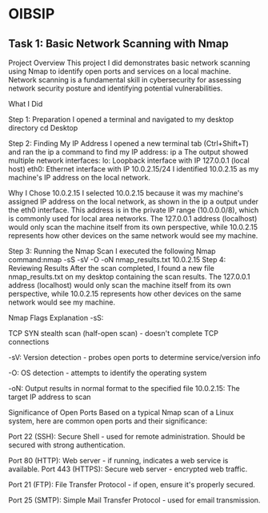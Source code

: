 # OIBSIP
## Task 1: Basic Network Scanning with Nmap

Project Overview This project I did demonstrates basic network scanning using Nmap to identify open ports and services on a local machine. Network scanning is a fundamental skill in cybersecurity for assessing network security posture and identifying potential vulnerabilities.

What I Did 

Step 1: Preparation I opened a terminal and navigated to my desktop directory cd Desktop

Step 2: Finding My IP Address I opened a new terminal tab (Ctrl+Shift+T) and ran the ip a command to find my IP address: ip a The output showed multiple network interfaces: lo: Loopback interface with IP 127.0.0.1 (local host) eth0: Ethernet interface with IP 10.0.2.15/24 I identified 10.0.2.15 as my machine's IP address on the local network.

Why I Chose 10.0.2.15 I selected 10.0.2.15 because it was my machine's assigned IP address on the local network, as shown in the ip a output under the eth0 interface. This address is in the private IP range (10.0.0.0/8), which is commonly used for local area networks. The 127.0.0.1 address (localhost) would only scan the machine itself from its own perspective, while 10.0.2.15 represents how other devices on the same network would see my machine.

Step 3: Running the Nmap Scan I executed the following Nmap command:nmap -sS -sV -O -oN nmap_results.txt 10.0.2.15 
Step 4: Reviewing Results After the scan completed, I found a new file nmap_results.txt on my desktop containing the scan results. The 127.0.0.1 address (localhost) would only scan the machine itself from its own perspective, while 10.0.2.15 represents how other devices on the same network would see my machine.

Nmap Flags Explanation -sS: 

TCP SYN stealth scan (half-open scan) - doesn't complete TCP connections 

-sV: Version detection - probes open ports to determine service/version info

 -O: OS detection - attempts to identify the operating system
 
 -oN: Output results in normal format to the specified file 10.0.2.15: The target IP address to scan

Significance of Open Ports Based on a typical Nmap scan of a Linux system, here are common open ports and their significance:

Port 22 (SSH): Secure Shell - used for remote administration. Should be secured with strong authentication. 

Port 80 (HTTP): Web server - if running, indicates a web service is available. Port 443 (HTTPS): Secure web server - encrypted web traffic.

Port 21 (FTP): File Transfer Protocol - if open, ensure it's properly secured. 

Port 25 (SMTP): Simple Mail Transfer Protocol - used for email transmission.

